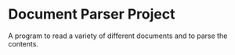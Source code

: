 # Document Parser Project
A program to read a variety of different documents and to parse the contents.
